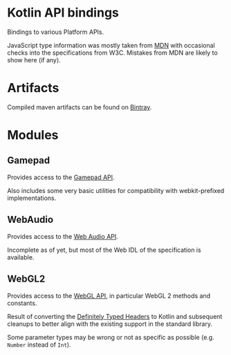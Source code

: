 # Kotlin API bindings
Bindings to various Platform APIs.

JavaScript type information was mostly taken from
[MDN](https://developer.mozilla.org) with occasional checks into the
specifications from W3C. Mistakes from MDN are likely to show here (if any).

# Artifacts
Compiled maven artifacts can be found on
[Bintray](https://bintray.com/gitout/scapes-engine/kt-bindings).

# Modules

## Gamepad
Provides access to the
[Gamepad API](https://developer.mozilla.org/en-US/docs/Web/API/Gamepad_API).

Also includes some very basic utilities for compatibility with webkit-prefixed
implementations.

## WebAudio
Provides access to the
[Web Audio API](https://developer.mozilla.org/en-US/docs/Web/API/Web_Audio_API).

Incomplete as of yet, but most of the Web IDL of the specification is available.

## WebGL2
Provides access to the
[WebGL API](https://developer.mozilla.org/en-US/docs/Web/API/WebGL_API),
in particular WebGL 2 methods and constants.

Result of converting the
[Definitely Typed Headers](https://github.com/DefinitelyTyped/DefinitelyTyped/tree/master/types/webgl2)
to Kotlin and subsequent cleanups to better align with the existing support
in the standard library.

Some parameter types may be wrong or not as specific as possible
(e.g. `Number` instead of `Int`).
